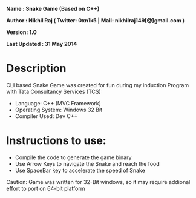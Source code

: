 **Name : Snake Game (Based on C++)**

**Author : Nikhil Raj ( Twitter: 0xn1k5 | Mail: nikhilraj149[@]gmail.com )**

**Version: 1.0**

**Last Updated : 31 May 2014**

# Description
 CLI based Snake Game was created for fun during my induction Program with Tata Consultancy Services (TCS)
 
 - Language: C++ (MVC Framework)
 - Operating System: Windows 32 Bit
 - Compiler Used: Dev C++
 
 # Instructions to use:
 - Compile the code to generate the game binary
 - Use Arrow Keys to navigate the Snake and reach the food
 - Use SpaceBar key to accelerate the speed of Snake
 
 Caution: Game was written for 32-Bit windows, so it may require addional effort to port on 64-bit platform
